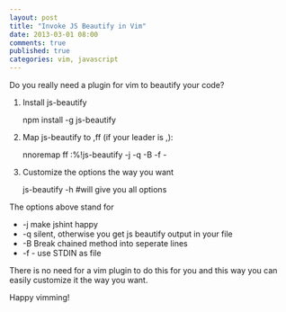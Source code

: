 ```yaml
--- 
layout: post 
title: "Invoke JS Beautify in Vim" 
date: 2013-03-01 08:00
comments: true
published: true 
categories: vim, javascript
--- 
```


Do you really need a plugin for vim to beautify your code? 
<!-- More -->

1) Install js-beautify

    npm install -g js-beautify

2) Map js-beautify to ,ff (if your leader is ,):

    nnoremap <leader>ff :%!js-beautify -j -q -B -f -<CR>

3) Customize the options the way you want

    js-beautify -h #will give you all options

The options above stand for

+ -j  make jshint happy
+ -q  silent, otherwise you get js beautify output in your file
+ -B  Break chained method into seperate lines
+ -f - use STDIN as file

There is no need for a vim plugin to do this for you and this way you can easily customize it the way you want.

Happy vimming!
